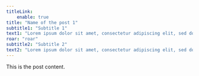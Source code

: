 ```yaml
---
titleLink:
    enable: true
title: "Name of the post 1"
subtitle1: "Subtitle 1"
text1: "Lorem ipsum dolor sit amet, consectetur adipiscing elit, sed do eiusmod tempor incididunt ut labore et dolore magna aliqua."
roar: "roar"
subtitle2: "Subtitle 2"
text2: "Lorem ipsum dolor sit amet, consectetur adipiscing elit, sed do eiusmod tempor incididunt ut labore et dolore magna aliqua."
---
```


This is the post content.